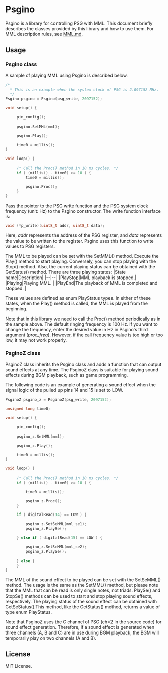 # Psgino

Psgino is a library for controlling PSG with MML.
This document briefly describes the classes provided by this library and how to use them. 
For MML description rules, see [MML.md](/MML.md).

## Usage

### Psgino class

A sample of playing MML using Psgino is described below.

```c
/*
  * This is an example when the system clock of PSG is 2.097152 MHz.
  */
Psgino psgino = Psgino(psg_write, 2097152);

void setup() {

     pin_config();
  
     psgino.SetMML(mml);

     psgino.Play();

     time0 = millis();
}

void loop() {
    
     /* Call the Proc() method in 10 ms cycles. */
     if ( (millis() - time0) >= 10 ) {
         time0 = millis();

         psgino.Proc();
     }
}
```

Pass the pointer to the PSG write function and the PSG system clock frequency (unit: Hz) to the Psgino constructor.
The write function interface is:
```c
void (*p_write)(uint8_t addr, uint8_t data);
```
Here, *addr* represents the address of the PSG register, and *data* represents the value to be written to the register.
Psgino uses this function to write values to PSG registers.

The MML to be played can be set with the SetMML() method. Execute the Play() method to start playing. 
Conversely, you can stop playing with the Stop() method. Also, the current playing status can be obtained with the GetStatus() method. There are three playing states:
|State name|Description|
|--|--|
|PlayStop|MML playback is stopped.|
|Playing|Playing MML. |
|PlayEnd|The playback of MML is completed and stopped. |

These values are defined as enum PlayStatus types. In either of these states, when the Play() method is called, the MML is played from the beginning.

Note that in this library we need to call the Proc() method periodically as in the sample above. The default ringing frequency is 100 Hz. If you want to change the frequency, enter the desired value in Hz in Psgino's third argument (*proc_freq*). However, if the call frequency value is too high or too low, it may not work properly.

### PsginoZ class

PsginoZ class inherits the Psgino class and adds a function that can output sound effects at any time.
The PsginoZ class is suitable for playing sound effects during BGM playback, such as game programming.

The following code is an example of generating a sound effect when the signal logic of the pulled up pins 14 and 15 is set to LOW.

```c
PsginoZ psgino_z = PsginoZ(psg_write, 2097152);

unsigned long time0;

void setup() {

     pin_config();
  
     psgino_z.SetMML(mml);

     psgino_z.Play();

     time0 = millis();
}

void loop() {
    
     /* Call the Proc() method in 10 ms cycles. */
     if ( (millis() - time0) >= 10 ) {

         time0 = millis();

         psgino_z.Proc();
     }

     if ( digitalRead(14) == LOW ) {

         psgino_z.SetSeMML(mml_se1);
         psgino_z.PlaySe();

     } else if ( digitalRead(15) == LOW ) {

         psgino_z.SetSeMML(mml_se2);
         psgino_z.PlaySe();

     } else {
     }
}
```

The MML of the sound effect to be played can be set with the SetSeMML() method. The usage is the same as the SetMML() method, but please note that the MML that can be read is only single notes, not triads.
PlaySe() and StopSe() methods can be used to start and stop playing sound effects, respectively. The playing status of the sound effect can be obtained with GetSeStatus().This method, like the GetStatus() method, returns a value of type enum PlayStatus.

Note that PsginoZ uses the C channel of PSG (ch=2 in the source code) for sound effect generation. Therefore, if a sound effect is generated when three channels (A, B and C) are in use during BGM playback, the BGM will temporarily play on two channels (A and B).

## License

MIT License.
